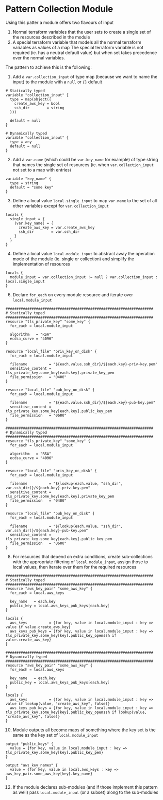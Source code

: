 # Pattern Collection Module

Using this patter a module offers two flavours of input
1. Normal terraform variables that the user sets to create a single set of the resources described in the module
2. A special terraform variable that models all the normal terraform variables as values of a map
The special terraform variable is not  required (ie. has a neutral default value) but when set takes precedence over the normal variables.

The pattern to achieve this is the following:
1. Add a `var.collection_input` of type map (because we want to name the input) to the module with a `null` or `{}` default
```hcl-terraform
# Statically typed
variable "collection_input" {
  type = map(object({
    create_aws_key = bool
    ssh_dir        = string
  }))
  
  default = null
} 
```
```hcl-terraform
# Dynamically typed
variable "collection_input" {
  type = any
  default = null
}
```
2. Add a `var.name` (which could be `var.key_name` for example) of type string that names the single set of resources (ie. when `var.collection_input` not set to a map with entries)
```hcl-terraform
variable "key_name" {
  type = string
  default = "some key"
}
```
3. Define a local value `local.single_input` to map `var.name` to the set of all other variables except for `var.collection_input`
```hcl-terraform
locals {
  single_input = {
    (var.key_name) = {
      create_aws_key = var.create_aws_key
      ssh_dir        = var.ssh_dir
    }
  }
}
```
4. Define a local value `local.module_input` to abstract away the operation mode of the module (ie. single or collection) and simplify the implementation of resources
```hcl-terraform
locals {
  module_input = var.collection_input != null ? var.collection_input : local.single_input
}
```
6. Declare `for_each` on every module resource and iterate over `local.module_input`
```hcl-terraform
####################################################################
# Statically typed
####################################################################
resource "tls_private_key" "some_key" {
  for_each = local.module_input

  algorithm   = "RSA"
  ecdsa_curve = "4096"
}

resource "local_file" "priv_key_on_disk" {
  for_each = local.module_input

  filename          = "${each.value.ssh_dir}/${each.key}-priv-key.pem"
  sensitive_content = tls_private_key.some_key[each.key].private_key_pem
  file_permission   = "0400"
}

resource "local_file" "pub_key_on_disk" {
  for_each = local.module_input

  filename          = "${each.value.ssh_dir}/${each.key}-pub-key.pem"
  sensitive_content = tls_private_key.some_key[each.key].public_key_pem
  file_permission   = "0600"
}
```
```hcl-terraform
####################################################################
# Dynamically typed
####################################################################
resource "tls_private_key" "some_key" {
  for_each = local.module_input

  algorithm   = "RSA"
  ecdsa_curve = "4096"
}

resource "local_file" "priv_key_on_disk" {
  for_each = local.module_input

  filename          = "${lookup(each.value, "ssh_dir", var.ssh_dir)}/${each.key}-priv-key.pem"
  sensitive_content = tls_private_key.some_key[each.key].private_key_pem
  file_permission   = "0400"
}

resource "local_file" "pub_key_on_disk" {
  for_each = local.module_input

  filename          = "${lookup(each.value, "ssh_dir", var.ssh_dir)}/${each.key}-pub-key.pem"
  sensitive_content = tls_private_key.some_key[each.key].public_key_pem
  file_permission   = "0600"
}
```
8. For resources that depend on extra conditions, create sub-collections with the appropriate filtering of `local.module_input`, assign those to local values, then iterate over them for the required resources
```hcl-terraform
####################################################################
# Statically typed
####################################################################
resource "aws_key_pair" "some_aws_key" {
  for_each = local.aws_keys

  key_name   = each.key
  public_key = local.aws_keys_pub_keys[each.key]
}

locals {
  aws_keys          = {for key, value in local.module_input : key => value if value.create_aws_key}
  aws_keys_pub_keys = {for key, value in local.module_input : key => tls_private_key.some_key[key].public_key_openssh if value.create_aws_key}
}
```
```hcl-terraform
####################################################################
# Dynamically typed
####################################################################
resource "aws_key_pair" "some_aws_key" {
  for_each = local.aws_keys

  key_name   = each.key
  public_key = local.aws_keys_pub_keys[each.key]
}

locals {
  aws_keys          = {for key, value in local.module_input : key => value if lookup(value, "create_aws_key", false)}
  aws_keys_pub_keys = {for key, value in local.module_input : key => tls_private_key.some_key[key].public_key_openssh if lookup(value, "create_aws_key", false)}
}
```
10. Module outputs all become maps of something where the key set is the same as the key set of `local.module_input`
```hcl-terraform
output "public_keys" {
  value = {for key, value in local.module_input : key => tls_private_key.some_key[key].public_key_pem}
}

output "aws_key_names" {
  value = {for key, value in local.aws_keys : key => aws_key_pair.some_aws_key[key].key_name}
}
```
12. If the module declares sub-modules (and if those implement this pattern as well) pass `local.module_input` (or a subset) along to the sub-modules
